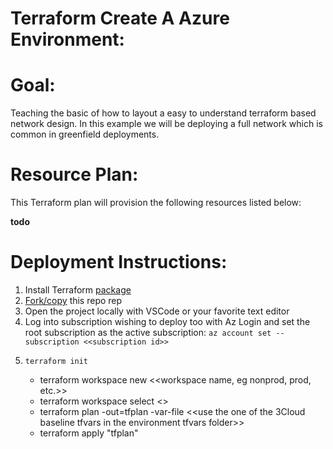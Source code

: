 # Terraform Create A Azure Environment:

# Goal: 

Teaching the basic of how to layout a easy to understand terraform based network design. In this example we will be deploying a full network which is common in greenfield deployments.


# Resource Plan:

This Terraform plan will provision the following resources listed below:

**todo**





# Deployment Instructions:
1. Install Terraform [package](https://learn.hashicorp.com/tutorials/terraform/install-cli)
2. [Fork/copy](https://docs.microsoft.com/en-us/azure/devops/repos/git/forks?view=azure-devops&tabs=visual-studio#create-the-fork) this repo rep
3. Open the project locally with VSCode or your favorite text editor
4. Log into subscription wishing to deploy too with Az Login and set the root subscription as the active subscription:
    `az account set --subscription <<subscription id>>`
5.     terraform init
   - terraform workspace new <<workspace name, eg nonprod, prod, etc.>>
   - terraform workspace select <<workspace name used in previous step>>
   - terraform plan  -out=tfplan -var-file <<use the one of the 3Cloud baseline tfvars in the environment tfvars folder>>
   - terraform apply "tfplan"